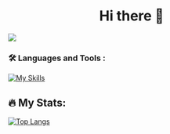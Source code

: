  <h1 align="center">
  Hi there 👋
</h1>

![](https://komarev.com/ghpvc/?username=krisstopher15)

<link rel="stylesheet" href="https://cdn.jsdelivr.net/gh/devicons/devicon@v2.15.1/devicon.min.css">

### :hammer_and_wrench: Languages and Tools :
[![My Skills](https://skillicons.dev/icons?i=c,cpp,rust,ts,neovim)](https://skillicons.dev)

## :fire: My Stats:
[![Top Langs](https://github-readme-stats.vercel.app/api/top-langs/?username=krist15&count=8&theme=dark&layout=donut&hide=html,css)](https://github.com/anuraghazra/github-readme-stats)
